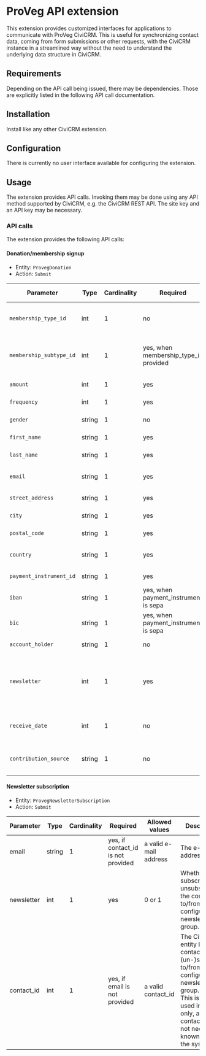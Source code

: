 # ProVeg API extension

This extension provides customized interfaces for applications to communicate
with ProVeg CiviCRM. This is useful for synchronizing contact data, coming from
form submissions or other requests, with the CiviCRM instance in a streamlined
way without the need to understand the underlying data structure in CiviCRM.

## Requirements

Depending on the API call being issued, there may be dependencies. Those are
explicitly listed in the following API call documentation.

## Installation

Install like any other CiviCRM extension.

## Configuration

There is currently no user interface available for configuring the extension.

## Usage

The extension provides API calls. Invoking them may be done using any API method
supported by CiviCRM, e.g. the CiviCRM REST API. The site key and an API key may
be necessary.

### API calls

The extension provides the following API calls:

#### Donation/membership signup

- Entity: `ProvegDonation`
- Action: `Submit`

| Parameter               | Type   | Cardinality | Required                              | Allowed values                               | Description                                                                                                                                                                                        |
|-------------------------|--------|-------------|---------------------------------------|----------------------------------------------|----------------------------------------------------------------------------------------------------------------------------------------------------------------------------------------------------|
| `membership_type_id`    | int    | 1           | no                                    | Valid CiviCRM membership type IDs            | The CiviCRM membership type ID.                                                                                                                                                                    |
| `membership_subtype_id` | int    | 1           | yes, when membership_type_id provided | Valid CiviCRM membership custom field values | Mapping to the CiviCRM custom field "Beitragstyp"                                                                                                                                                  |
| `amount`                | int    | 1           | yes                                   | positive integers                            | The amount in EUR cents.                                                                                                                                                                           |
| `frequency`             | int    | 1           | yes                                   | positive integers                            | Number of installments per year. 0 for one-off.                                                                                                                                                    |
| `gender`                | string | 1           | no                                    | m or f                                       | The gender to use for selecting the salutation.                                                                                                                                                    |
| `first_name`            | string | 1           | yes                                   | maxlength 64                                 | The first name.                                                                                                                                                                                    |
| `last_name`             | string | 1           | yes                                   | maxlength 64                                 | The last name.                                                                                                                                                                                     |
| `email`                 | string | 1           | yes                                   | a valid e-mail address                       | The e-mail address.                                                                                                                                                                                |
| `street_address`        | string | 1           | yes                                   | maxlength 96                                 | The street address.                                                                                                                                                                                |
| `city`                  | string | 1           | yes                                   | maxlength 64                                 | The locality.                                                                                                                                                                                      |
| `postal_code`           | string | 1           | yes                                   | maxlength 64                                 | The postal/zip code.                                                                                                                                                                               |
| `country`               | string | 1           | yes                                   | Two-letter ISO 3166-1 code                   | The country.                                                                                                                                                                                       |
| `payment_instrument_id` | string | 1           | yes                                   | sepa or paypal                               | The payment method.                                                                                                                                                                                |
| `iban`                  | string | 1           | yes, when payment_instrument is sepa  | a valid IBAN                                 | The IBAN code.                                                                                                                                                                                     |
| `bic`                   | string | 1           | yes, when payment_instrument is sepa  | a valid BIC                                  | The BIC code.                                                                                                                                                                                      |
| `account_holder`        | string | 1           | no                                    |                                              | The account holder, if different from donor.                                                                                                                                                       |
| `newsletter`            | int    | 1           | yes                                   | 0 or 1                                       | Whether the donor wants to receive the newsletter. This will be passed to the ProvegNewsletterSubscription:submit API call internally to subscribe the contact to the configured newsletter group. |
| `receive_date`          | int    | 1           | no                                    | A UNIX timestamp                             | The date/time to use for recording when the contribution was received. Defaults to the request time of the API call.                                                                               |
| `contribution_source`   | string | 1           | no                                    |                                              | Some text to set the "Contribution source" field to for identifying where the contribution came from. Defaults to "ProVeg API"                                                                     |


#### Newsletter subscription

- Entity: `ProvegNewsletterSubscription`
- Action: `Submit`

| Parameter  | Type   | Cardinality | Required                           | Allowed values         | Description                                                                                                                                                                                              |
|------------|--------|-------------|------------------------------------|------------------------|----------------------------------------------------------------------------------------------------------------------------------------------------------------------------------------------------------|
| email      | string | 1           | yes, if contact_id is not provided | a valid e-mail address | The e-mail address.                                                                                                                                                                                      |
| newsletter | int    | 1           | yes                                | 0 or 1                 | Whether to subscribe or unsubscribe the contact to/from the configured newsletter group.                                                                                                                 |
| contact_id | int    | 1           | yes, if email is not provided      | a valid contact_id     | The CiviCRM entity ID of the contact to (un-)subscribe to/from the configured newsletter group. Note: This is usually used internally only, as contact IDs are not necessarily known outside the system. |
